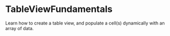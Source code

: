 # TableViewFundamentals
Learn how to create a table view, and populate a cell(s) dynamically with an array of data.
